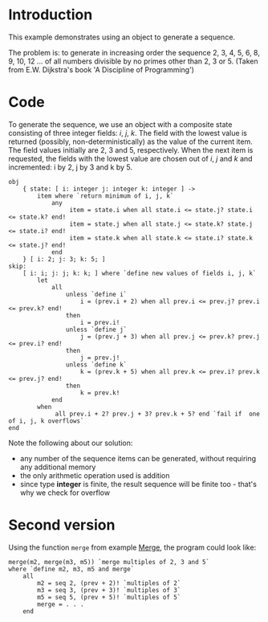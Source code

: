 # Introduction #
This example demonstrates using an object to generate a sequence.

The problem is: to generate in increasing order the sequence 2, 3, 4, 5, 6, 8, 9, 10, 12 ... of all numbers divisible by no primes other than 2, 3 or 5. (Taken from E.W. Dijkstra's book 'A Discipline of Programming')

# Code #
To generate the sequence, we use an object with a composite state consisting of three integer fields: _i_, _j_, _k_. The field with the lowest value is returned (possibly, non-deterministically) as the value of the current item. The field values initially are 2, 3 and 5, respectively. When the next item is requested, the fields with the lowest value are chosen out of _i_, _j_ and _k_ and incremented: i by 2, j by 3 and k by 5.

```
obj 
    { state: [ i: integer j: integer k: integer ] -> 
        item where `return minimum of i, j, k`
            any
                 item = state.i when all state.i <= state.j? state.i <= state.k? end!
                 item = state.j when all state.j <= state.k? state.j <= state.i? end!
                 item = state.k when all state.k <= state.i? state.k <= state.j? end!
            end
    } [ i: 2; j: 3; k: 5; ]
skip:
    [ i: i; j: j; k: k; ] where `define new values of fields i, j, k`
        let
            all
                unless `define i`
                    i = (prev.i + 2) when all prev.i <= prev.j? prev.i <= prev.k? end! 
                then 
                    i = prev.i! 
                unless `define j`
                    j = (prev.j + 3) when all prev.j <= prev.k? prev.j <= prev.i? end!
                then 
                    j = prev.j! 
                unless `define k`
                    k = (prev.k + 5) when all prev.k <= prev.i? prev.k <= prev.j? end!
                then 
                    k = prev.k! 
            end
        when
             all prev.i + 2? prev.j + 3? prev.k + 5? end `fail if  one of i, j, k overflows`
end
```
Note the following about our solution:
  * any number of the sequence items can be generated, without requiring any additional memory
  * the only arithmetic operation used is addition
  * since type **integer** is finite, the result sequence will be finite too - that's why we check for overflow
# Second version #
Using the function `merge` from example [Merge](Merge.md), the program could look like:
```
merge(m2, merge(m3, m5)) `merge multiples of 2, 3 and 5`
where `define m2, m3, m5 and merge`
    all
        m2 = seq 2, (prev + 2)! `multiples of 2`
        m3 = seq 3, (prev + 3)! `multiples of 3`
        m5 = seq 5, (prev + 5)! `multiples of 5`
        merge = . . .
    end
```